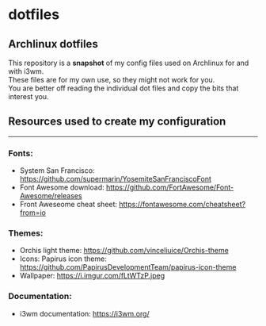 # dotfiles
## Archlinux dotfiles

This repository is a __snapshot__ of my config files used on Archlinux for and with i3wm.  
These files are for my own use, so they might not work for you.  
You are better off reading the individual dot files and copy the bits that interest you.

## Resources used to create my configuration
----
### Fonts:  
- System San Francisco: https://github.com/supermarin/YosemiteSanFranciscoFont  
- Font Awesome download: https://github.com/FortAwesome/Font-Awesome/releases  
- Front Aweseome cheat sheet: https://fontawesome.com/cheatsheet?from=io  

### Themes:  
- Orchis light theme: https://github.com/vinceliuice/Orchis-theme
- Icons: Papirus icon theme: https://github.com/PapirusDevelopmentTeam/papirus-icon-theme
- Wallpaper: https://i.imgur.com/fLtWTzP.jpeg 

### Documentation:  
- i3wm documentation: https://i3wm.org/
